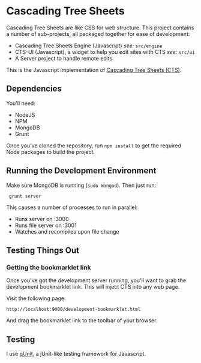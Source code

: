 Cascading Tree Sheets
=====================

Cascading Tree Sheets are like CSS for web structure. This project contains a
number of sub-projects, all packaged together for ease of development:

   *  Cascading Tree Sheets Engine (Javascript)
      *see:* `src/engine`
   *  CTS-UI (Javascript), a widget to help you edit sites with CTS
      *see:* `src/ui`
   *  A Server project to handle remote edits

This is the Javascript implementation of [Cascading Tree Sheets
(CTS)](http://www.treesheets.org). 

Dependencies
------------

You'll need:

   * NodeJS
   * NPM
   * MongoDB
   * Grunt 
   
Once you've cloned the repository, run `npm install` to get the required Node
packages to build the project.

Running the Development Environment
-----------------------------------

Make sure MongoDB is running (`sudo mongod`). Then just run:

     grunt server

This causes a number of processes to run in parallel:

   *  Runs server on :3000
   *  Runs file server on :3001
   *  Watches and recompiles upon file change


Testing Things Out
------------------

### Getting the bookmarklet link

Once you've got the development server running, you'll want to grab the
development bookmarklet link. This will inject CTS into any web page.

Visit the following page:

    http://localhost:9000/development-bookmarklet.html

And drag the bookmarklet link to the toolbar of your browser.

Testing
-------

I use [qUnit](http://qunitjs.com/), a jUnit-like testing framework for Javascript.
